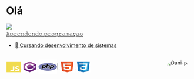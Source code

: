 # Olá
 <div>
<a href="https://github.com/Daniela-C-L">
<!--    <img height="180em" src="https://github-readme-stats.vercel.app/api?username=Daniela-C-L&show_icons=true&theme=tokyonight&include_all_commits=true&count_private=true"/> -->
   <img height="180em" src="https://github-readme-stats.vercel.app/api/top-langs/?username=Daniela-C-L&layout=compact&langs_count=6&theme=tokyonight"/>

</div>
𝙰𝚙𝚛𝚎𝚗𝚍𝚎𝚗𝚍𝚘 𝚙𝚛𝚘𝚐𝚛𝚊𝚖𝚊ç𝚊𝚘


- 🔭 Cursando desenvolvimento de sistemas

<div style="display: inline_block"><br>
  <img align="center" alt="Dani-Js" height="30" width="40" src="https://raw.githubusercontent.com/devicons/devicon/master/icons/javascript/javascript-plain.svg">
  <img align="center" alt="Dani-C#" height="30" width="40" src="https://raw.githubusercontent.com/devicons/devicon/master/icons/csharp/csharp-original.svg">
  <img align="center" alt="Dani-PHP" height="40" width="50" src="https://raw.githubusercontent.com/devicons/devicon/master/icons/php/php-original.svg">|
  <img align="center" alt="Dani-HTML" height="30" width="40" src="https://raw.githubusercontent.com/devicons/devicon/master/icons/html5/html5-original.svg">
  <img align="center" alt="Dani-CSS" height="30" width="40" src="https://raw.githubusercontent.com/devicons/devicon/master/icons/css3/css3-original.svg">
 
   <img align="right" alt="Dani-pic" height="150" style="border-radius:50px;" src="https://user-images.githubusercontent.com/127230187/227042992-f884aef7-a58a-47f5-9f2e-5c7e43eaa284.png">
</div>
  
  ##
  
  <div>
    
 </div>
